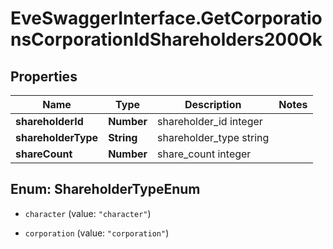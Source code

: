 # EveSwaggerInterface.GetCorporationsCorporationIdShareholders200Ok

## Properties
Name | Type | Description | Notes
------------ | ------------- | ------------- | -------------
**shareholderId** | **Number** | shareholder_id integer | 
**shareholderType** | **String** | shareholder_type string | 
**shareCount** | **Number** | share_count integer | 


<a name="ShareholderTypeEnum"></a>
## Enum: ShareholderTypeEnum


* `character` (value: `"character"`)

* `corporation` (value: `"corporation"`)




